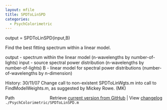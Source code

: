 ```yaml
---
layout: mfile
title: SPDToLinSPD
categories:
  - PsychColorimetric
---
```


output = SPDToLinSPD\(input,B\)

Find the best fitting spectrum within a linear model.

output \- spectrum within the linear model
 \(n\-wavelengths by number\-of\-lights\)
input \- source spectral power distribution
 \(n\-wavelengths by number\-of\-lights\)
B \- linear model for spectral power distributions
 \(number\-of\-wavelengths by n\-dimension\)

History:
30/11/07  Change call to non\-existent SPDToLinWgts.m into call to
          FindModelWeights.m, as suggested by Mickey Rowe.         \(MK\)


<div class="code_header" style="text-align:right;">
  <span style="float:left;">Path&nbsp;&nbsp;</span> <span class="counter">Retrieve <a href=
  "https://raw.github.com/Psychtoolbox-3/Psychtoolbox-3/beta/./PsychColorimetric/SPDToLinSPD.m">current version from GitHub</a> | View <a href=
  "https://github.com/Psychtoolbox-3/Psychtoolbox-3/commits/beta/./PsychColorimetric/SPDToLinSPD.m">changelog</a></span>
</div>
<div class="code">
  <code>./PsychColorimetric/SPDToLinSPD.m</code>
</div>
